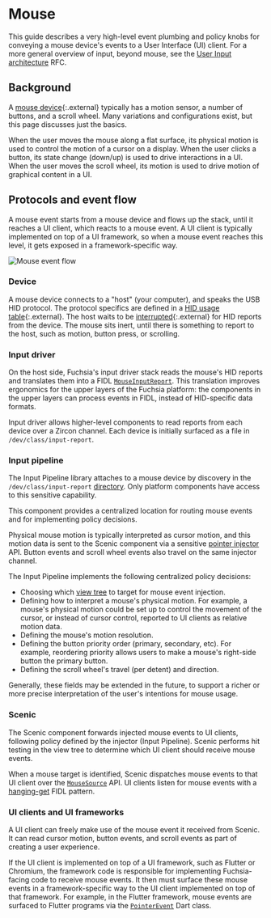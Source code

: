 # Mouse

This guide describes a very high-level event plumbing and policy knobs for
conveying a mouse device's events to a User Interface (UI) client. For a more
general overview of input, beyond mouse, see the
[User Input
architecture](/docs/contribute/governance/rfcs/0096_user_input_arch.md) RFC.

## Background

A [mouse device](https://en.wikipedia.org/wiki/Computer_mouse){:.external} typically has a
motion sensor, a number of buttons, and a scroll wheel. Many variations and
configurations exist, but this page discusses just the basics.

When the user moves the mouse along a flat surface, its physical motion is used
to control the motion of a cursor on a display. When the user clicks a button,
its state change (down/up) is used to drive interactions in a UI. When the user
moves the scroll wheel, its motion is used to drive motion of graphical content
in a UI.

## Protocols and event flow

A mouse event starts from a mouse device and flows up the stack, until it
reaches a UI client, which reacts to a mouse event. A UI client is typically
implemented on top of a UI framework, so when a mouse event reaches this level,
it gets exposed in a framework-specific way.

![Mouse event flow](images/mouse-event-flow.png)

### Device

A mouse device connects to a "host" (your computer), and speaks the USB HID
protocol. The protocol specifics are defined in a
[HID usage table](https://www.usb.org/hid){:.external}. The host waits to be
[interrupted](https://wiki.osdev.org/USB_Human_Interface_Devices){:.external} for HID
reports from the device. The mouse sits inert, until there is something to
report to the host, such as motion, button press, or scrolling.

### Input driver

On the host side, Fuchsia's input driver stack reads the mouse's HID reports and
translates them into a FIDL
[`MouseInputReport`](/reference/fidl/fuchsia.input.report#MouseInputReport).
This translation improves ergonomics for the upper layers of the Fuchsia
platform: the components in the upper layers can process events in FIDL, instead
of HID-specific data formats.

Input driver allows higher-level components to read reports from each device
over a Zircon channel. Each device is initially surfaced as a file in
`/dev/class/input-report`.

### Input pipeline

The Input Pipeline library attaches to a mouse device by discovery in the
`/dev/class/input-report`
[directory](/docs/concepts/components/v2/capabilities/directory.md). Only platform
components have access to this sensitive capability.

This component provides a centralized location for routing mouse events and for
implementing policy decisions.

Physical mouse motion is typically interpreted as cursor motion, and this motion
data is sent to the Scenic component via a sensitive
[pointer injector](/reference/fidl/fuchsia.ui.pointerinjector#Device) API.
Button events and scroll wheel events also travel on the same injector channel.

The Input Pipeline implements the following centralized policy decisions:

*   Choosing which [view
    tree](/docs/contribute/governance/rfcs/0147_view_system.md)
    to target for mouse event injection.
*   Defining how to interpret a mouse's physical motion. For example, a mouse's
    physical motion could be set up to control the movement of the cursor, or
    instead of cursor control, reported to UI clients as relative motion data.
*   Defining the mouse's motion resolution.
*   Defining the button priority order (primary, secondary, etc). For example,
    reordering priority allows users to make a mouse's right-side button the
    primary button.
*   Defining the scroll wheel's travel (per detent) and direction.

Generally, these fields may be extended in the future, to support a richer or
more precise interpretation of the user's intentions for mouse usage.

### Scenic

The Scenic component forwards injected mouse events to UI clients, following
policy defined by the injector (Input Pipeline). Scenic performs hit testing in
the view tree to determine which UI client should receive mouse events.

When a mouse target is identified, Scenic dispatches mouse events to that UI
client over the
[`MouseSource`](/reference/fidl/fuchsia.ui.pointer#MouseSource) API. UI
clients listen for mouse events with a
[hanging-get](/docs/development/api/fidl.md#hanging-get) FIDL pattern.

### UI clients and UI frameworks

A UI client can freely make use of the mouse event it received from Scenic. It
can read cursor motion, button events, and scroll events as part of creating a
user experience.

If the UI client is implemented on top of a UI framework, such as Flutter or
Chromium, the framework code is responsible for implementing Fuchsia-facing code
to receive mouse events. It then must surface these mouse events in a
framework-specific way to the UI client implemented on top of that framework.
For example, in the Flutter framework, mouse events are surfaced to Flutter
programs via the
[`PointerEvent`](https://api.flutter.dev/flutter/gestures/PointerEvent-class.html)
Dart class.
